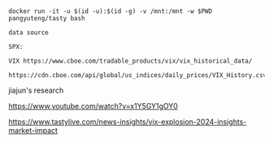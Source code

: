 
```


docker run -it -u $(id -u):$(id -g) -v /mnt:/mnt -w $PWD pangyuteng/tasty bash

data source

SPX:

VIX https://www.cboe.com/tradable_products/vix/vix_historical_data/

https://cdn.cboe.com/api/global/us_indices/daily_prices/VIX_History.csv

```

jiajun's research

https://www.youtube.com/watch?v=x1Y5GY1gOY0

https://www.tastylive.com/news-insights/vix-explosion-2024-insights-market-impact